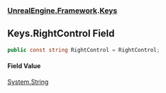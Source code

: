 ### [UnrealEngine.Framework](./UnrealEngine-Framework.md 'UnrealEngine.Framework').[Keys](./Keys.md 'UnrealEngine.Framework.Keys')
## Keys.RightControl Field
  
```csharp
public const string RightControl = RightControl;
```
#### Field Value
[System.String](https://docs.microsoft.com/en-us/dotnet/api/System.String 'System.String')  
